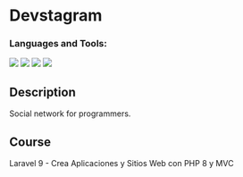 # Devstagram

<h3 align="left">Languages and Tools:</h3>
<p align="left">
<img src="https://img.shields.io/badge/Laravel-FF2D20?style=for-the-badge&logo=laravel&logoColor=white" />

<img src="https://img.shields.io/badge/HTML5-E34F26?style=for-the-badge&logo=html5&logoColor=white" />

<img src="https://img.shields.io/badge/livewire-4e56a6?style=for-the-badge&logo=livewire&logoColor=white" />


<img src="https://img.shields.io/badge/Tailwind_CSS-38B2AC?style=for-the-badge&logo=tailwind-css&logoColor=white" />
</p>

## Description
<p align="left">Social network for programmers.</p>

## Course 
<p align="left">Laravel 9 - Crea Aplicaciones y Sitios Web con PHP 8 y MVC</p>

